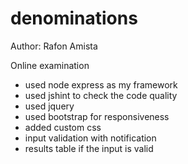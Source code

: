 # denominations
Author: Rafon Amista

Online examination

- used node express as my framework
- used jshint to check the code quality
- used jquery
- used bootstrap for responsiveness
- added custom css
- input validation with notification
- results table if the input is valid

